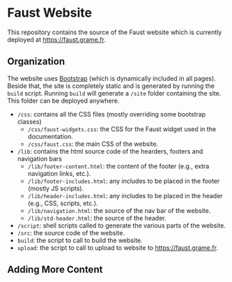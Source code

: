 # Faust Website

This repository contains the source of the Faust website which is currently
deployed at <https://faust.grame.fr>.

## Organization

The website uses [Bootstrap](https://getbootstrap.com/) (which is dynamically
included in all pages). Beside that, the site is completely static and is 
generated by running the `build` script. Running `build` will generate a
`/site` folder containing the site. This folder can be deployed anywhere.

* `/css`: contains all the CSS files (mostly overriding some bootstrap classes)
    * `/css/faust-widgets.css`: the CSS for the Faust widget used in the
    documentation.
    * `/css/faust.css`: the main CSS of the website.
* `/lib`: contains the html source code of the hearders, footers and 
navigation bars
    * `/lib/footer-content.html`: the content of the footer (e.g., extra navigation
    links, etc.).
    * `/lib/footer-includes.html`: any includes to be placed in the footer
    (mostly JS scripts).
    * `/lib/header-includes.html`: any includes to be placed in the header
    (e.g., CSS, scripts, etc.).
    * `/lib/navigation.html`: the source of the nav bar of the website.
    * `/lib/std-header.html`: the source of the header.
* `/script`: shell scripts called to generate the various parts of the website.
* `/src`: the source code of the website.
* `build`: the script to call to build the website.
* `upload`: the script to call to upload to website to <https://faust.grame.fr>.

## Adding More Content 

